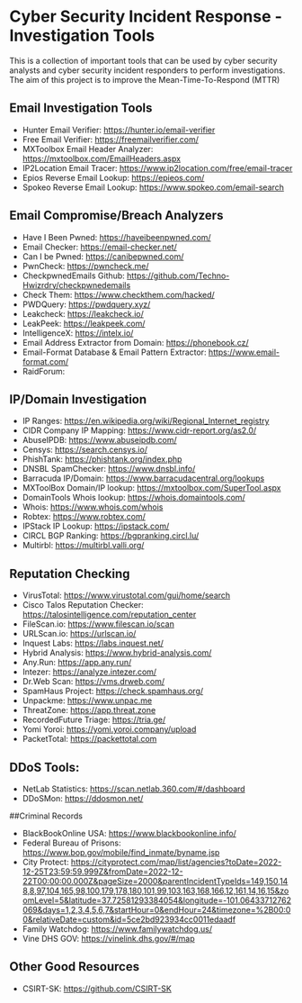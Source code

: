 # Cyber Security Incident Response - Investigation Tools
This is a collection of important tools that can be used by cyber security analysts and cyber security incident responders to perform investigations. The aim of this project is to improve the Mean-Time-To-Respond (MTTR)

## Email Investigation Tools
- Hunter Email Verifier: https://hunter.io/email-verifier
- Free Email Verifier: https://freemailverifier.com/
- MXToolbox Email Header Analyzer: https://mxtoolbox.com/EmailHeaders.aspx
- IP2Location Email Tracer: https://www.ip2location.com/free/email-tracer
- Epios Reverse Email Lookup: https://epieos.com/
- Spokeo Reverse Email Lookup: https://www.spokeo.com/email-search

## Email Compromise/Breach Analyzers
- Have I Been Pwned: https://haveibeenpwned.com/
- Email Checker: https://email-checker.net/
- Can I be Pwned: https://canibepwned.com/
- PwnCheck: https://pwncheck.me/
- CheckpwnedEmails Github: https://github.com/Techno-Hwizrdry/checkpwnedemails
- Check Them: https://www.checkthem.com/hacked/
- PWDQuery: https://pwdquery.xyz/
- Leakcheck: https://leakcheck.io/
- LeakPeek: https://leakpeek.com/
- IntelligenceX: https://intelx.io/
- Email Address Extractor from Domain: https://phonebook.cz/
- Email-Format Database & Email Pattern Extractor: https://www.email-format.com/
- RaidForum:

## IP/Domain Investigation
- IP Ranges: https://en.wikipedia.org/wiki/Regional_Internet_registry
- CIDR Company IP Mapping: https://www.cidr-report.org/as2.0/
- AbuseIPDB: https://www.abuseipdb.com/
- Censys: https://search.censys.io/
- PhishTank: https://phishtank.org/index.php
- DNSBL SpamChecker: https://www.dnsbl.info/
- Barracuda IP/Domain: https://www.barracudacentral.org/lookups
- MXToolBox Domain/IP lookup: https://mxtoolbox.com/SuperTool.aspx
- DomainTools Whois lookup: https://whois.domaintools.com/
- Whois: https://www.whois.com/whois
- Robtex: https://www.robtex.com/
- IPStack IP Lookup: https://ipstack.com/
- CIRCL BGP Ranking: https://bgpranking.circl.lu/
- Multirbl: https://multirbl.valli.org/

## Reputation Checking
- VirusTotal: https://www.virustotal.com/gui/home/search
- Cisco Talos Reputation Checker: https://talosintelligence.com/reputation_center
- FileScan.io: https://www.filescan.io/scan
- URLScan.io: https://urlscan.io/
- Inquest Labs: https://labs.inquest.net/
- Hybrid Analysis: https://www.hybrid-analysis.com/
- Any.Run: https://app.any.run/
- Intezer: https://analyze.intezer.com/
- Dr.Web Scan: https://vms.drweb.com/
- SpamHaus Project: https://check.spamhaus.org/
- Unpackme: https://www.unpac.me
- ThreatZone: https://app.threat.zone
- RecordedFuture Triage: https://tria.ge/
- Yomi Yoroi: https://yomi.yoroi.company/upload
- PacketTotal: https://packettotal.com

## DDoS Tools:
- NetLab Statistics: https://scan.netlab.360.com/#/dashboard
- DDoSMon: https://ddosmon.net/

##Criminal Records
- BlackBookOnline USA: https://www.blackbookonline.info/
- Federal Bureau of Prisons: https://www.bop.gov/mobile/find_inmate/byname.jsp
- City Protect: https://cityprotect.com/map/list/agencies?toDate=2022-12-25T23:59:59.999Z&fromDate=2022-12-22T00:00:00.000Z&pageSize=2000&parentIncidentTypeIds=149,150,148,8,97,104,165,98,100,179,178,180,101,99,103,163,168,166,12,161,14,16,15&zoomLevel=5&latitude=37.72581293384054&longitude=-101.06433712762069&days=1,2,3,4,5,6,7&startHour=0&endHour=24&timezone=%2B00:00&relativeDate=custom&id=5ce2bd923934cc0011edaadf
- Family Watchdog: https://www.familywatchdog.us/
- Vine DHS GOV: https://vinelink.dhs.gov/#/map

## Other Good Resources
- CSIRT-SK: https://github.com/CSIRT-SK
